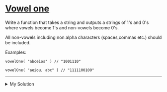 # [Vowel one](https://www.codewars.com/kata/580751a40b5a777a200000a1)

Write a function that takes a string and outputs a strings of 1's and 0's where vowels become 1's and non-vowels become 0's.

All non-vowels including non alpha characters (spaces,commas etc.) should be included.

Examples:

    vowelOne( "abceios" ) // "1001110"

    vowelOne( "aeiou, abc" ) // "1111100100"

---

<details><summary>My Solution</summary>

```js
function vowelOne(s) {
  return s
    .split('')
    .map(x => (/[aeiouAEIOU]/.test(x) ? '1' : '0'))
    .join('')
}
```

</details>
